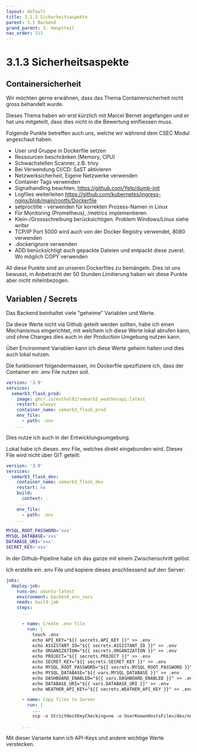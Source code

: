 ```yaml
---
layout: default
title: 3.1.3 Sicherheitsaspekte
parent: 3.1 Backend
grand_parent: 3. Hauptteil
nav_order: 313
---
```


# 3.1.3 Sicherheitsaspekte

## Containersicherheit

Wir möchten gerne erwähnen, dass das Thema Containersicherheit nicht gross behandelt wurde.

Dieses Thema haben wir erst kürzlich mit Marcel Bernet angefangen und er hat uns mitgeteilt, dass dies nicht in die Bewertung einfliessen muss.

Folgende Punkte betreffen auch uns, welche wir während dem CSEC Modul angeschaut haben.

* User und Gruppe in Dockerfile setzen
* Ressourcen beschränken (Memory, CPU)
* Schwachstellen Scanner, z.B. trivy
* Bei Verwendung CI/CD: SaST aktivieren
* Netzwerksicherheit, Eigene Netzwerke verwenden
* Container Tags verwenden
* Signalhandling beachten, https://github.com/Yelp/dumb-init
* Logfiles weiterleiten https://github.com/kubernetes/ingress-nginx/blob/main/rootfs/Dockerfile
* setproctitle - verwenden für korrekten Prozess-Namen in Linux
* Für Monitoring (Prometheus), /metrics implementieren.
* Klein-/Grossschreibung berücksichtigen. Problem Windows/Linux siehe writer
* TCP/IP Port 5000 wird auch von der Docker Registry verwendet, 8080 verwenden
* .dockerignore verwenden
* ADD berücksichtigt auch gepackte Dateien und entpackt diese zuerst. Wo möglich COPY verwenden

All diese Punkte sind an unseren Dockerfiles zu bemängeln. Dies ist uns bewusst, in Anbetracht der 50 Stunden Limitierung haben wir diese Punkte aber nicht miteinbezogen.

## Variablen / Secrets

Das Backend beinhaltet viele "geheime" Variablen und Werte.

Da diese Werte nicht via Github geteilt werden sollten, habe ich einen Mechanismus eingerichtet, mit welchem ich diese Werte lokal abrufen kann, und ohne Changes dies auch in der Production Umgebung nutzen kann.

Über Environment Variablen kann ich diese Werte geheim halten und dies auch lokal nutzen.

Die funktioniert folgendermassen, im Dockerfile spezifiziere ich, dass der Container ein .env File nutzen soll.

``` yaml
version: '3.9'
services:
  semarb3_flask_prod:
    image: ghcr.io/euthal02/semarb3_weatherapi:latest
    restart: always
    container_name: semarb3_flask_prod
    env_file:
      - path: .env
    ...
```

Dies nutze ich auch in der Entwicklungsumgebung.

Lokal habe ich dieses .env File, welches direkt eingebunden wird. Dieses File wird nicht über GIT geteilt:

``` yaml
version: '3.9'
services:
  semarb3_flask_dev:
    container_name: semarb3_flask_dev
    restart: no
    build:
      context: .
    ...
    env_file:
      - path: .env
    ...
```

``` bash
MYSQL_ROOT_PASSWORD='xxx'
MYSQL_DATABASE='xxx'
DATABASE_URI='xxx'
SECRET_KEY='xxx'
```

In der Github-Pipeline habe ich das ganze mit einem Zwischenschritt gelöst.

Ich erstelle ein .env File und kopiere dieses anschliessend auf den Server:

``` yaml
jobs:
  deploy-job:
    runs-on: ubuntu-latest
    environment: backend_env_vars
    needs: build-job
    steps:
      ...

      - name: Create .env file
        run: |
          touch .env
          echo API_KEY="${{ secrets.API_KEY }}" >> .env
          echo ASSISTANT_ID="${{ secrets.ASSISTANT_ID }}" >> .env
          echo ORGANIZATION="${{ secrets.ORGANIZATION }}" >> .env
          echo PROJECT="${{ secrets.PROJECT }}" >> .env
          echo SECRET_KEY="${{ secrets.SECRET_KEY }}" >> .env
          echo MYSQL_ROOT_PASSWORD="${{ secrets.MYSQL_ROOT_PASSWORD }}" >> .env
          echo MYSQL_DATABASE="${{ vars.MYSQL_DATABASE }}" >> .env
          echo DASHBOARD_ENABLED="${{ vars.DASHBOARD_ENABLED }}" >> .env
          echo DATABASE_URI="${{ vars.DATABASE_URI }}" >> .env
          echo WEATHER_API_KEY="${{ secrets.WEATHER_API_KEY }}" >> .env

      - name: Copy files to Server
        run: |
          ...
          scp -o StrictHostKeyChecking=no -o UserKnownHostsFile=/dev/null -q .env ${{ vars.DEPLOY_USER }}@${{ vars.DEPLOY_HOST }}:/home/${{ vars.DEPLOY_USER }}/.env

      ...
```

Mit dieser Variante kann ich API-Keys und andere wichtige Werte verstecken.
